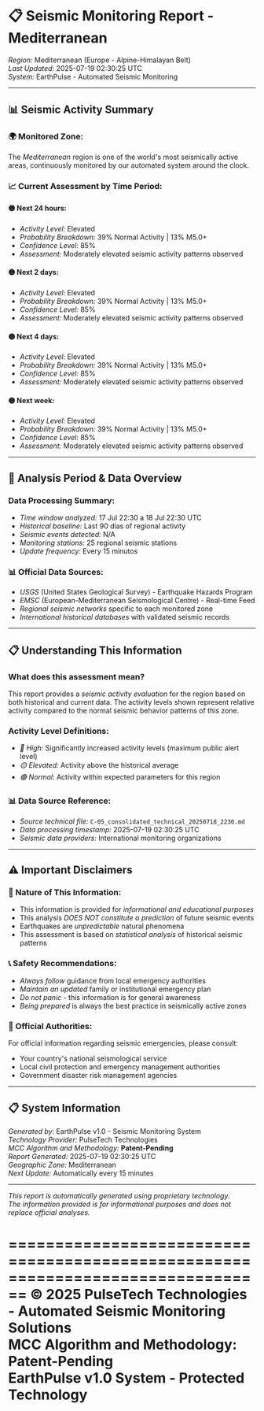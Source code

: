 # 📋 Seismic Monitoring Report - Mediterranean

*Region:* Mediterranean (Europe - Alpine-Himalayan Belt)  
*Last Updated:* 2025-07-19 02:30:25 UTC  
*System:* EarthPulse - Automated Seismic Monitoring  

---

## 📊 Seismic Activity Summary

### 🌍 Monitored Zone:
The *Mediterranean* region is one of the world's most seismically active areas, continuously monitored by our automated system around the clock.

### 📈 Current Assessment by Time Period:

#### 🟡 Next 24 hours:
- *Activity Level:* Elevated
- *Probability Breakdown:* 39% Normal Activity | 13% M5.0+
- *Confidence Level:* 85%
- *Assessment:* Moderately elevated seismic activity patterns observed

#### 🟡 Next 2 days:
- *Activity Level:* Elevated
- *Probability Breakdown:* 39% Normal Activity | 13% M5.0+
- *Confidence Level:* 85%
- *Assessment:* Moderately elevated seismic activity patterns observed

#### 🟡 Next 4 days:
- *Activity Level:* Elevated
- *Probability Breakdown:* 39% Normal Activity | 13% M5.0+
- *Confidence Level:* 85%
- *Assessment:* Moderately elevated seismic activity patterns observed

#### 🟡 Next week:
- *Activity Level:* Elevated
- *Probability Breakdown:* 39% Normal Activity | 13% M5.0+
- *Confidence Level:* 85%
- *Assessment:* Moderately elevated seismic activity patterns observed


---

## 📅 Analysis Period & Data Overview

### Data Processing Summary:
- *Time window analyzed:* 17 Jul 22:30 a 18 Jul 22:30 UTC
- *Historical baseline:* Last 90 días of regional activity
- *Seismic events detected:* N/A
- *Monitoring stations:* 25 regional seismic stations
- *Update frequency:* Every 15 minutos

### 📊 Official Data Sources:
- *USGS* (United States Geological Survey) - Earthquake Hazards Program
- *EMSC* (European-Mediterranean Seismological Centre) - Real-time Feed
- *Regional seismic networks* specific to each monitored zone
- *International historical databases* with validated seismic records



---

## 📋 Understanding This Information

### What does this assessment mean?
This report provides a *seismic activity evaluation* for the region based on both historical and current data. The activity levels shown represent relative activity compared to the normal seismic behavior patterns of this zone.

### Activity Level Definitions:
- *🔴 High:* Significantly increased activity levels (maximum public alert level)
- *🟡 Elevated:* Activity above the historical average  
- *🟢 Normal:* Activity within expected parameters for this region

### 📊 Data Source Reference:
- *Source technical file:* `C-05_consolidated_technical_20250718_2230.md`
- *Data processing timestamp:* 2025-07-19 02:30:25 UTC
- *Seismic data providers:* International monitoring organizations

---

## ⚠️ Important Disclaimers

### 🚨 Nature of This Information:
- This information is provided for *informational and educational purposes*
- This analysis *DOES NOT constitute a prediction* of future seismic events
- Earthquakes are *unpredictable* natural phenomena
- This assessment is based on *statistical analysis* of historical seismic patterns

### 📞 Safety Recommendations:
- *Always follow* guidance from local emergency authorities
- *Maintain an updated* family or institutional emergency plan  
- *Do not panic* - this information is for general awareness
- *Being prepared* is always the best practice in seismically active zones

### 🏢 Official Authorities:
For official information regarding seismic emergencies, please consult:
- Your country's national seismological service
- Local civil protection and emergency management authorities
- Government disaster risk management agencies

---

## 📋 System Information

*Generated by:* EarthPulse v1.0 - Seismic Monitoring System  
*Technology Provider:* PulseTech Technologies  
*MCC Algorithm and Methodology:* **Patent-Pending**  
*Report Generated:* 2025-07-19 02:30:25 UTC  
*Geographic Zone:* Mediterranean  
*Next Update:* Automatically every 15 minutes  

---

*This report is automatically generated using proprietary technology.*  
*The information provided is for informational purposes and does not replace official analyses.*

================================================================================
**© 2025 PulseTech Technologies - Automated Seismic Monitoring Solutions**  
**MCC Algorithm and Methodology: Patent-Pending**  
**EarthPulse v1.0 System - Protected Technology**
================================================================================
